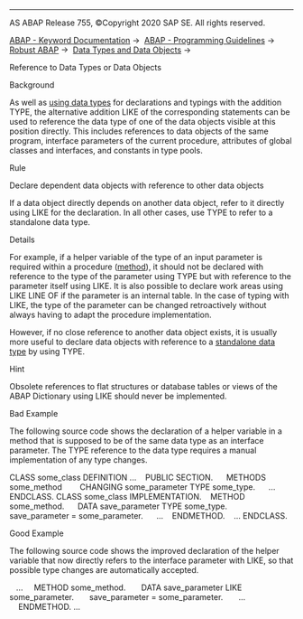   

* * *

AS ABAP Release 755, ©Copyright 2020 SAP SE. All rights reserved.

[ABAP - Keyword Documentation](javascript:call_link\('abenabap.htm'\)) →  [ABAP - Programming Guidelines](javascript:call_link\('abenabap_pgl.htm'\)) →  [Robust ABAP](javascript:call_link\('abenrobust_abap_guidl.htm'\)) →  [Data Types and Data Objects](javascript:call_link\('abendata_type_obj_guidl.htm'\)) → 

Reference to Data Types or Data Objects

Background

As well as [using data types](javascript:call_link\('abenusing_types_guidl.htm'\) "Guideline") for declarations and typings with the addition TYPE, the alternative addition LIKE of the corresponding statements can be used to reference the data type of one of the data objects visible at this position directly. This includes references to data objects of the same program, interface parameters of the current procedure, attributes of global classes and interfaces, and constants in type pools.

Rule

Declare dependent data objects with reference to other data objects

If a data object directly depends on another data object, refer to it directly using LIKE for the declaration. In all other cases, use TYPE to refer to a standalone data type.

Details

For example, if a helper variable of the type of an input parameter is required within a procedure ([method](javascript:call_link\('abenfunct_module_subroutine_guidl.htm'\) "Guideline")), it should not be declared with reference to the type of the parameter using TYPE but with reference to the parameter itself using LIKE. It is also possible to declare work areas using LIKE LINE OF if the parameter is an internal table. In the case of typing with LIKE, the type of the parameter can be changed retroactively without always having to adapt the procedure implementation.

However, if no close reference to another data object exists, it is usually more useful to declare data objects with reference to a [standalone data type](javascript:call_link\('abenbound_independent_dtype_guidl.htm'\) "Guideline") by using TYPE.

Hint

Obsolete references to flat structures or database tables or views of the ABAP Dictionary using LIKE should never be implemented.

Bad Example

The following source code shows the declaration of a helper variable in a method that is supposed to be of the same data type as an interface parameter. The TYPE reference to the data type requires a manual implementation of any type changes.

CLASS some\_class DEFINITION ...
   PUBLIC SECTION.
     METHODS some\_method
       CHANGING some\_parameter TYPE some\_type.
     ...
ENDCLASS.
CLASS some\_class IMPLEMENTATION.
   METHOD some\_method.
     DATA save\_parameter TYPE some\_type.
     save\_parameter = some\_parameter.
     ...
   ENDMETHOD.
   ...
ENDCLASS.

Good Example

The following source code shows the improved declaration of the helper variable that now directly refers to the interface parameter with LIKE, so that possible type changes are automatically accepted.

   ...
    METHOD some\_method.
      DATA save\_parameter LIKE some\_parameter.
      save\_parameter = some\_parameter.
      ...
    ENDMETHOD.
...